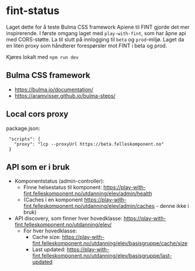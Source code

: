 # fint-status

Laget dette for å teste Bulma CSS framework Apiene til FINT gjorde det mer inspirerende. I første omgang laget med `play-with-fint`, som har åpne api med CORS-støtte. La til slutt på innlogging til `beta` og `prod`-miljø. Laget da en liten proxy som håndterer forespørsler mot FINT i beta og prod. 

Kjøres lokalt med `npm run dev`

## Bulma CSS framework

* https://bulma.io/documentation/
* https://aramvisser.github.io/bulma-steps/

## Local cors proxy

package.json:
```
 "scripts": {
   "proxy": "lcp --proxyUrl https://beta.felleskomponent.no"
 }
 ```

## API som er i bruk

* Komponentstatus (admin-controller): 
    * Finne helsestatus til komponent: https://play-with-fint.felleskomponent.no/utdanning/elev/admin/health
    * (Caches i en komponent https://play-with-fint.felleskomponent.no/utdanning/elev/admin/caches - denne ikke i bruk)
* API discovery, som finner hver hovedklasse: https://play-with-fint.felleskomponent.no/utdanning/elev/
    * For hver hovedklasse: 
        * Cache size: https://play-with-fint.felleskomponent.no/utdanning/elev/basisgruppe/cache/size
        * Last updated: https://play-with-fint.felleskomponent.no/utdanning/elev/basisgruppe/last-updated


